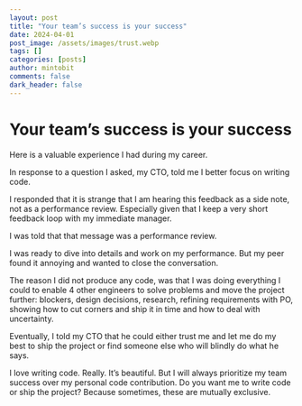 ```yaml
---
layout: post
title: "Your team’s success is your success"
date: 2024-04-01
post_image: /assets/images/trust.webp
tags: []
categories: [posts]
author: mintobit
comments: false
dark_header: false
---
```

# Your team’s success is your success

Here is a valuable experience I had during my career.

In response to a question I asked, my CTO, told me I better focus on writing code.

I responded that it is strange that I am hearing this feedback as a side note, not as a performance review. Especially given that I keep a very short feedback loop with my immediate manager.

I was told that that message was a performance review.

I was ready to dive into details and work on my performance. But my peer found it annoying and wanted to close the conversation.

The reason I did not produce any code, was that I was doing everything I could to enable 4 other engineers to solve problems and move the project further: blockers, design decisions, research, refining requirements with PO, showing how to cut corners and ship it in time and how to deal with uncertainty.

Eventually, I told my CTO that he could either trust me and let me do my best to ship the project or find someone else who will blindly do what he says.

I love writing code. Really. It’s beautiful.
But I will always prioritize my team success over my personal code contribution. Do you want me to write code or ship the project? Because sometimes, these are mutually exclusive.